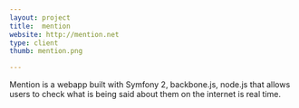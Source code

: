 ```yaml
---
layout: project
title:  mention
website: http://mention.net
type: client
thumb: mention.png

---
```


Mention is a webapp built with Symfony 2, backbone.js, node.js that allows users to check what is being said about them on the internet is real time.